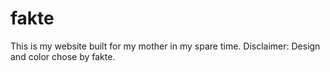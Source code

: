 # fakte
This is my website built for my mother in my spare time.
Disclaimer:
Design and color chose by fakte.
